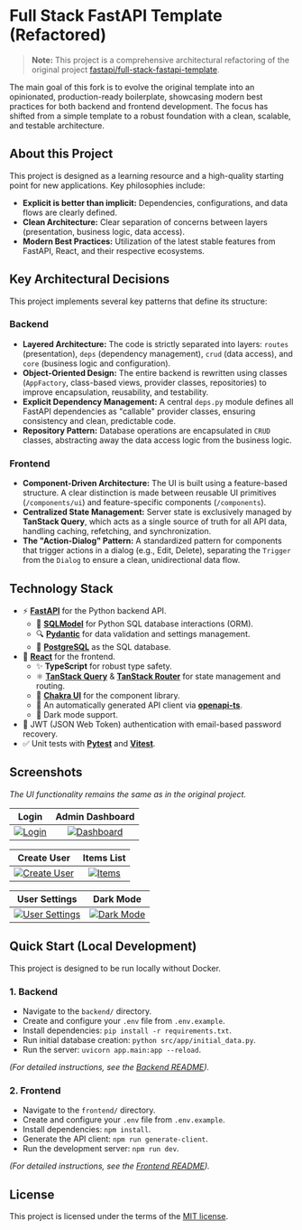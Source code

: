 # Full Stack FastAPI Template (Refactored)

> **Note:** This project is a comprehensive architectural refactoring of the original project [fastapi/full-stack-fastapi-template](https://github.com/fastapi/full-stack-fastapi-template).

The main goal of this fork is to evolve the original template into an opinionated, production-ready boilerplate, showcasing modern best practices for both backend and frontend development. The focus has shifted from a simple template to a robust foundation with a clean, scalable, and testable architecture.

## About this Project

This project is designed as a learning resource and a high-quality starting point for new applications. Key philosophies include:

-   **Explicit is better than implicit:** Dependencies, configurations, and data flows are clearly defined.
-   **Clean Architecture:** Clear separation of concerns between layers (presentation, business logic, data access).
-   **Modern Best Practices:** Utilization of the latest stable features from FastAPI, React, and their respective ecosystems.

## Key Architectural Decisions

This project implements several key patterns that define its structure:

### Backend

-   **Layered Architecture:** The code is strictly separated into layers: `routes` (presentation), `deps` (dependency management), `crud` (data access), and `core` (business logic and configuration).
-   **Object-Oriented Design:** The entire backend is rewritten using classes (`AppFactory`, class-based views, provider classes, repositories) to improve encapsulation, reusability, and testability.
-   **Explicit Dependency Management:** A central `deps.py` module defines all FastAPI dependencies as "callable" provider classes, ensuring consistency and clean, predictable code.
-   **Repository Pattern:** Database operations are encapsulated in `CRUD` classes, abstracting away the data access logic from the business logic.

### Frontend

-   **Component-Driven Architecture:** The UI is built using a feature-based structure. A clear distinction is made between reusable UI primitives (`/components/ui`) and feature-specific components (`/components`).
-   **Centralized State Management:** Server state is exclusively managed by **TanStack Query**, which acts as a single source of truth for all API data, handling caching, refetching, and synchronization.
-   **The "Action-Dialog" Pattern:** A standardized pattern for components that trigger actions in a dialog (e.g., Edit, Delete), separating the `Trigger` from the `Dialog` to ensure a clean, unidirectional data flow.

## Technology Stack

-   ⚡ [**FastAPI**](https://fastapi.tiangolo.com) for the Python backend API.
    -   🧰 [**SQLModel**](https://sqlmodel.tiangolo.com) for Python SQL database interactions (ORM).
    -   🔍 [**Pydantic**](https://docs.pydantic.dev) for data validation and settings management.
    -   💾 [**PostgreSQL**](https://www.postgresql.org) as the SQL database.
-   🚀 [**React**](https://react.dev) for the frontend.
    -   ✨ **TypeScript** for robust type safety.
    -   ⚛️ [**TanStack Query**](https://tanstack.com/query) & [**TanStack Router**](https://tanstack.com/router) for state management and routing.
    -   🎨 [**Chakra UI**](https://chakra-ui.com) for the component library.
    -   🤖 An automatically generated API client via [**openapi-ts**](https://github.com/hey-api/openapi-ts).
    -   🦇 Dark mode support.
-   🔑 JWT (JSON Web Token) authentication with email-based password recovery.
-   ✅ Unit tests with [**Pytest**](https://pytest.org) and [**Vitest**](https://vitest.dev).

## Screenshots

*The UI functionality remains the same as in the original project.*

|                  Login                   |                   Admin Dashboard                    |
|:----------------------------------------:|:----------------------------------------------------:|
| [![Login](img/login.png)](img/login.png) | [![Dashboard](img/dashboard.png)](img/dashboard.png) |

|                             Create User                              |                          Items List                          |
|:--------------------------------------------------------------------:|:------------------------------------------------------------:|
| [![Create User](img/dashboard-create.png)](img/dashboard-create.png) | [![Items](img/dashboard-items.png)](img/dashboard-items.png) |

|                                    User Settings                                     |                           Dark Mode                            |
|:------------------------------------------------------------------------------------:|:--------------------------------------------------------------:|
| [![User Settings](img/dashboard-user-settings.png)](img/dashboard-user-settings.png) | [![Dark Mode](img/dashboard-dark.png)](img/dashboard-dark.png) |

## Quick Start (Local Development)

This project is designed to be run locally without Docker.

### 1. Backend

-   Navigate to the `backend/` directory.
-   Create and configure your `.env` file from `.env.example`.
-   Install dependencies: `pip install -r requirements.txt`.
-   Run initial database creation: `python src/app/initial_data.py`.
-   Run the server: `uvicorn app.main:app --reload`.

*(For detailed instructions, see the [Backend README](https://github.com/rin-gil/full-stack-fastapi-template/blob/master/backend/README.md)).*

### 2. Frontend

-   Navigate to the `frontend/` directory.
-   Create and configure your `.env` file from `.env.example`.
-   Install dependencies: `npm install`.
-   Generate the API client: `npm run generate-client`.
-   Run the development server: `npm run dev`.

*(For detailed instructions, see the [Frontend README](https://github.com/rin-gil/full-stack-fastapi-template/blob/master/frontend/README.md)).*

## License

This project is licensed under the terms of the [MIT license](https://github.com/rin-gil/full-stack-fastapi-template/blob/master/LICENSE.md).

